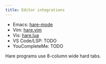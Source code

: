 ```yaml
---
title: Editor integrations
---
```


- Emacs: [hare-mode](https://git.sr.ht/~bbuccianti/hare-mode)
- Vim: [hare.vim](https://git.sr.ht/~sircmpwn/hare.vim)
- Vis: [hare.lua](https://git.d2evs.net/~ecs/hare.lua)
- VS Code/LSP: TODO
- YouCompleteMe: TODO

Hare programs use 8-column wide hard tabs.
